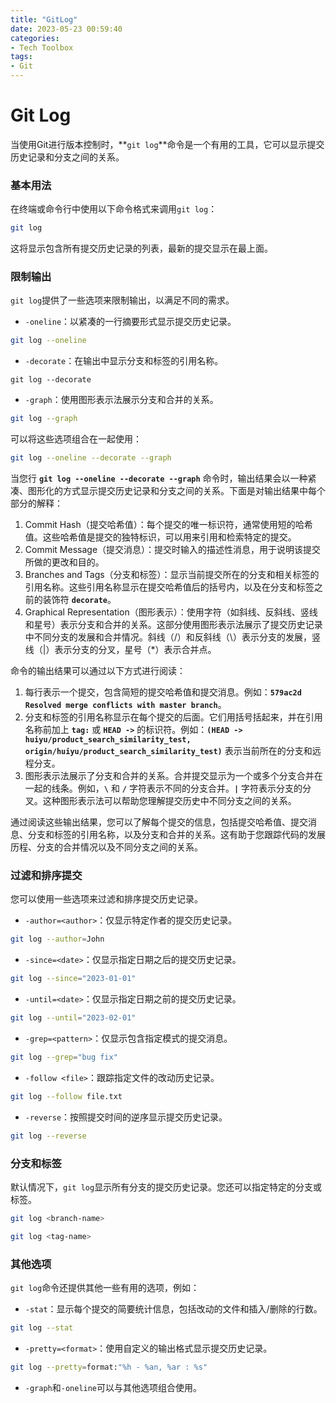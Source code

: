 ```yaml
---
title: "GitLog"
date: 2023-05-23 00:59:40
categories:
- Tech Toolbox
tags:
- Git
---
```

# Git Log

当使用Git进行版本控制时，**`git log`**命令是一个有用的工具，它可以显示提交历史记录和分支之间的关系。

### 基本用法

在终端或命令行中使用以下命令格式来调用`git log`：

```bash
git log
```

这将显示包含所有提交历史记录的列表，最新的提交显示在最上面。

### 限制输出

`git log`提供了一些选项来限制输出，以满足不同的需求。

- `-oneline`：以紧凑的一行摘要形式显示提交历史记录。

```bash
git log --oneline
```

- `-decorate`：在输出中显示分支和标签的引用名称。

```
git log --decorate
```

- `-graph`：使用图形表示法展示分支和合并的关系。

```bash
git log --graph
```

可以将这些选项组合在一起使用：

```bash
git log --oneline --decorate --graph
```

当您行 **`git log --oneline --decorate --graph`** 命令时，输出结果会以一种紧凑、图形化的方式显示提交历史记录和分支之间的关系。下面是对输出结果中每个部分的解释：

1. Commit Hash（提交哈希值）：每个提交的唯一标识符，通常使用短的哈希值。这些哈希值是提交的独特标识，可以用来引用和检索特定的提交。
2. Commit Message（提交消息）：提交时输入的描述性消息，用于说明该提交所做的更改和目的。
3. Branches and Tags（分支和标签）：显示当前提交所在的分支和相关标签的引用名称。这些引用名称显示在提交哈希值后的括号内，以及在分支和标签之前的装饰符 **`decorate`**。
4. Graphical Representation（图形表示）：使用字符（如斜线、反斜线、竖线和星号）表示分支和合并的关系。这部分使用图形表示法展示了提交历史记录中不同分支的发展和合并情况。斜线（/）和反斜线（\）表示分支的发展，竖线（|）表示分支的分叉，星号（*）表示合并点。

命令的输出结果可以通过以下方式进行阅读：

1. 每行表示一个提交，包含简短的提交哈希值和提交消息。例如：**`579ac2d Resolved merge conflicts with master branch`**。
2. 分支和标签的引用名称显示在每个提交的后面。它们用括号括起来，并在引用名称前加上 **`tag:`** 或 **`HEAD ->`** 的标识符。例如：**`(HEAD -> huiyu/product_search_similarity_test, origin/huiyu/product_search_similarity_test)`** 表示当前所在的分支和远程分支。
3. 图形表示法展示了分支和合并的关系。合并提交显示为一个或多个分支合并在一起的线条。例如，**`\`** 和 **`/`** 字符表示不同的分支合并。**`|`** 字符表示分支的分叉。这种图形表示法可以帮助您理解提交历史中不同分支之间的关系。

通过阅读这些输出结果，您可以了解每个提交的信息，包括提交哈希值、提交消息、分支和标签的引用名称，以及分支和合并的关系。这有助于您跟踪代码的发展历程、分支的合并情况以及不同分支之间的关系。

### 过滤和排序提交

您可以使用一些选项来过滤和排序提交历史记录。

- `-author=<author>`：仅显示特定作者的提交历史记录。

```bash
git log --author=John
```

- `-since=<date>`：仅显示指定日期之后的提交历史记录。

```bash
git log --since="2023-01-01"
```

- `-until=<date>`：仅显示指定日期之前的提交历史记录。

```bash
git log --until="2023-02-01"
```

- `-grep=<pattern>`：仅显示包含指定模式的提交消息。

```bash
git log --grep="bug fix"
```

- `-follow <file>`：跟踪指定文件的改动历史记录。

```bash
git log --follow file.txt
```

- `-reverse`：按照提交时间的逆序显示提交历史记录。

```bash
git log --reverse
```

### 分支和标签

默认情况下，`git log`显示所有分支的提交历史记录。您还可以指定特定的分支或标签。

```bash
git log <branch-name>
```

```bash
git log <tag-name>
```

### 其他选项

`git log`命令还提供其他一些有用的选项，例如：

- `-stat`：显示每个提交的简要统计信息，包括改动的文件和插入/删除的行数。

```bash
git log --stat
```

- `-pretty=<format>`：使用自定义的输出格式显示提交历史记录。

```bash
git log --pretty=format:"%h - %an, %ar : %s"
```

- `-graph`和`-oneline`可以与其他选项组合使用。